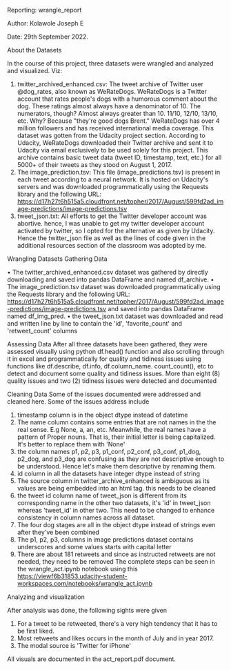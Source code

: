 Reporting: wrangle_report


Author: Kolawole Joseph E

Date: 29th September 2022.



About the Datasets

In the course of this project, three datasets were wrangled and analyzed and visualized. Viz:
1.	twitter_archived_enhanced.csv: The tweet archive of Twitter user @dog_rates, also known as WeRateDogs. WeRateDogs is a Twitter account that rates people's dogs with a humorous comment about the dog. These ratings almost always have a denominator of 10. The numerators, though? Almost always greater than 10. 11/10, 12/10, 13/10, etc. Why? Because "they're good dogs Brent." WeRateDogs has over 4 million followers and has received international media coverage. This dataset was gotten from the Udacity project section. According to Udacity, WeRateDogs downloaded their Twitter archive and sent it to Udacity via email exclusively to be used solely for this project. This archive contains basic tweet data (tweet ID, timestamp, text, etc.) for all 5000+ of their tweets as they stood on August 1, 2017.
2.	The image_prediction.tsv: This file (image_predictions.tsv) is present in each tweet according to a neural network. It is hosted on Udacity's servers and was downloaded programmatically using the Requests library and the following URL: https://d17h27t6h515a5.cloudfront.net/topher/2017/August/599fd2ad_image-predictions/image-predictions.tsv
3.	tweet_json.txt: All efforts to get the Twitter developer account was abortive. hence, I was unable to get my twitter developer account activated by twitter, so I opted for the alternative as given by Udacity. Hence the twitter_json file as well as the lines of code given in the additional resources section of the classroom was adopted by me.


Wrangling Datasets
Gathering Data

•	The twitter_archived_enhanced.csv dataset was gathered by directly downloading and saved into pandas DataFrame and named df_archive.
•	The image_prediction.tsv dataset was downloaded programmatically using the Requests library and the following URL: https://d17h27t6h515a5.cloudfront.net/topher/2017/August/599fd2ad_image-predictions/image-predictions.tsv and saved into pandas DataFrame named df_img_pred.
•	the tweet_json.txt dataset was downloaded and read and written line by line to contain the 'id', 'favorite_count' and 'retweet_count' columns


Assessing Data
After all three datasets have been gathered, they were assessed visually using python df.head() function and also scrolling through it in excel and programmatically for quality and tidiness issues using functions like df.describe, df.info, df.column_name. count_count(), etc to detect and document some quality and tidiness issues. More than eight (8) quality issues and two (2) tidiness issues were detected and documented


Cleaning Data
Some of the issues documented were addressed and cleaned here. Some of the issues address include
1.	timestamp column is in the object dtype instead of datetime
2.	The name column contains some entries that are not names in the the real sense. E.g None, a, an, etc. Meanwhile, the real names have a pattern of Proper nouns. That is, their initial letter is being capitalized. It's better to replace them with 'None'
3.	the column names p1, p2, p3, p1_conf, p2_conf, p3_conf, p1_dog, p2_dog, and p3_dog are confusing as they are not descriptive enough to be understood. Hence let's make them descriptive by renaming them.
4.	id column in all the datasets have integer dtype instead of string
5.	The source column in twitter_archive_enhanced is ambiguous as its values are being embedded into an html tag. this needs to be cleaned
6.	the tweet id column name of tweet_json is different from its corresponding name in the other two datasets, it's 'id' in tweet_json whereas 'tweet_id' in other two. This need to be changed to enhance consistency in column names across all dataset.
7.	The four dog stages are all in the object dtype instead of strings even after they've been combined
8.	The p1, p2, p3, columns in image predictions dataset contains underscores and some values starts with capital letter
9.	There are about 181 retweets and since as instructed retweets are not needed, they need to be removed
The complete steps can be seen in the wrangle_act.ipynb notebook using this https://viewf6b31853.udacity-student-workspaces.com/notebooks/wrangle_act.ipynb


Analyzing and visualization

After analysis was done, the following sights were given

1.	For a tweet to be retweeted, there's a very high tendency that it has to be first liked.
2.	Most retweets and likes occurs in the month of July and in year 2017.
3.	The modal source is 'Twitter for iPhone'

All visuals are documented in the act_report.pdf document.
